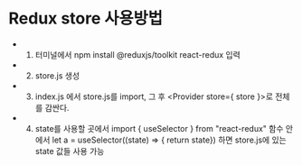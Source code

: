 # Redux store 사용방법

* 1. 터미널에서 npm install @reduxjs/toolkit react-redux 입력
* 2. store.js 생성 
* 3. index.js 에서 store.js를 import,
     그 후  <Provider store={ store }>로 전체를 감싼다.
* 4. state를 사용할 곳에서 
     import { useSelector } from "react-redux" 
     함수 안에서 
     let a = useSelector((state) => { return state}) 하면 store.js에 있는 state 값들 사용 가능 
